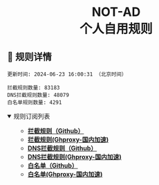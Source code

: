 <div align="center">
<h1 align="center">NOT-AD<br>个人自用规则</h1>
</div>

<h2 id="a">🎯 规则详情</h2>

```
更新时间: 2024-06-23 16:00:31 （北京时间） 

拦截规则数量: 83183 
DNS拦截规则数量: 48079 
白名单规则数量: 4291 
``` 
<details open>
<summary>规则订阅列表</summary>
<ul>

- **[拦截规则（Github）](https://raw.githubusercontent.com/tyy840913/NOT-AD/master/rules.txt)**
- **[拦截规则(Ghproxy-国内加速)](https://mirror.ghproxy.com/raw.githubusercontent.com/tyy840913/NOT-AD/master/rules.txt)**
- **[DNS拦截规则（Github）](https://raw.githubusercontent.com/tyy840913/NOT-AD/master/dns.txt)**
- **[DNS拦截规则(Ghproxy-国内加速)](https://mirror.ghproxy.com/raw.githubusercontent.com/tyy840913/NOT-AD/master/dns.txt)**
- **[白名单（Github）](https://raw.githubusercontent.com/tyy840913/NOT-AD/master/allow.txt)**
- **[白名单(Ghproxy-国内加速)](https://mirror.ghproxy.com/raw.githubusercontent.com/tyy840913/NOT-AD/master/allow.txt)**

</ul>
</details>
